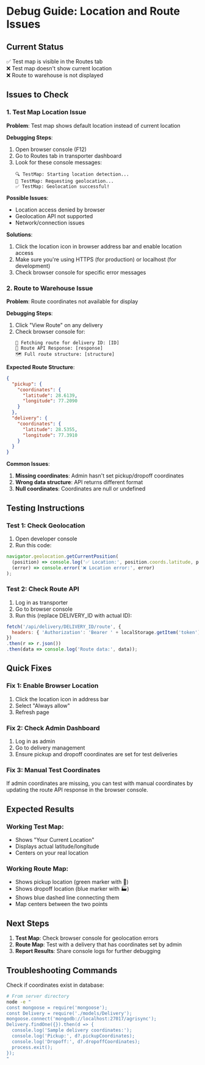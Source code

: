 # Debug Guide: Location and Route Issues

## Current Status
✅ Test map is visible in the Routes tab  
❌ Test map doesn't show current location  
❌ Route to warehouse is not displayed  

## Issues to Check

### 1. Test Map Location Issue
**Problem**: Test map shows default location instead of current location

**Debugging Steps**:
1. Open browser console (F12)
2. Go to Routes tab in transporter dashboard
3. Look for these console messages:
   ```
   🔍 TestMap: Starting location detection...
   📍 TestMap: Requesting geolocation...
   ✅ TestMap: Geolocation successful!
   ```

**Possible Issues**:
- Location access denied by browser
- Geolocation API not supported
- Network/connection issues

**Solutions**:
1. Click the location icon in browser address bar and enable location access
2. Make sure you're using HTTPS (for production) or localhost (for development)
3. Check browser console for specific error messages

### 2. Route to Warehouse Issue
**Problem**: Route coordinates not available for display

**Debugging Steps**:
1. Click "View Route" on any delivery
2. Check browser console for:
   ```
   🚛 Fetching route for delivery ID: [ID]
   📡 Route API Response: [response]
   🗺 Full route structure: [structure]
   ```

**Expected Route Structure**:
```json
{
  "pickup": {
    "coordinates": {
      "latitude": 28.6139,
      "longitude": 77.2090
    }
  },
  "delivery": {
    "coordinates": {
      "latitude": 28.5355,
      "longitude": 77.3910
    }
  }
}
```

**Common Issues**:
1. **Missing coordinates**: Admin hasn't set pickup/dropoff coordinates
2. **Wrong data structure**: API returns different format
3. **Null coordinates**: Coordinates are null or undefined

## Testing Instructions

### Test 1: Check Geolocation
1. Open developer console
2. Run this code:
```javascript
navigator.geolocation.getCurrentPosition(
  (position) => console.log('✅ Location:', position.coords.latitude, position.coords.longitude),
  (error) => console.error('❌ Location error:', error)
);
```

### Test 2: Check Route API
1. Log in as transporter
2. Go to browser console
3. Run this (replace DELIVERY_ID with actual ID):
```javascript
fetch('/api/delivery/DELIVERY_ID/route', {
  headers: { 'Authorization': 'Bearer ' + localStorage.getItem('token') }
})
.then(r => r.json())
.then(data => console.log('Route data:', data));
```

## Quick Fixes

### Fix 1: Enable Browser Location
1. Click the location icon in address bar
2. Select "Always allow"
3. Refresh page

### Fix 2: Check Admin Dashboard
1. Log in as admin
2. Go to delivery management
3. Ensure pickup and dropoff coordinates are set for test deliveries

### Fix 3: Manual Test Coordinates
If admin coordinates are missing, you can test with manual coordinates by updating the route API response in the browser console.

## Expected Results

### Working Test Map:
- Shows "Your Current Location" 
- Displays actual latitude/longitude
- Centers on your real location

### Working Route Map:
- Shows pickup location (green marker with 🌾)
- Shows dropoff location (blue marker with 🏭)
- Shows blue dashed line connecting them
- Map centers between the two points

## Next Steps

1. **Test Map**: Check browser console for geolocation errors
2. **Route Map**: Test with a delivery that has coordinates set by admin
3. **Report Results**: Share console logs for further debugging

## Troubleshooting Commands

Check if coordinates exist in database:
```bash
# From server directory
node -e "
const mongoose = require('mongoose');
const Delivery = require('./models/Delivery');
mongoose.connect('mongodb://localhost:27017/agrisync');
Delivery.findOne({}).then(d => {
  console.log('Sample delivery coordinates:');
  console.log('Pickup:', d?.pickupCoordinates);
  console.log('Dropoff:', d?.dropoffCoordinates);
  process.exit();
});
"
```
